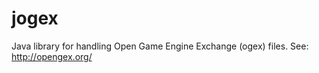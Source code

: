 jogex
=====

Java library for handling Open Game Engine Exchange (ogex) files.
See: http://opengex.org/
